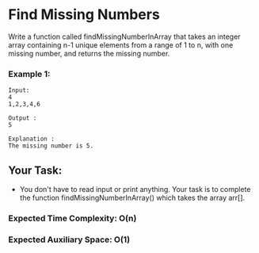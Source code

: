 # Find Missing Numbers

Write a function called findMissingNumberInArray that takes an integer array containing n-1 unique elements from a range of 1 to n, with one missing number, and returns the missing number.

### Example 1:

    Input:
    4
    1,2,3,4,6
    
    Output : 
    5

    Explanation :
    The missing number is 5.

## Your Task:
- You don't have to read input or print anything. Your task is to complete the function findMissingNumberInArray() which takes the array arr[].

### Expected Time Complexity: O(n)
### Expected Auxiliary Space: O(1)